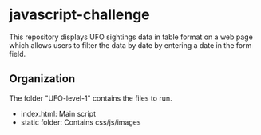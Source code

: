 # javascript-challenge

This repository displays UFO sightings data in table format on a web page which allows users to filter the data by date by entering a date in the form field.

## Organization
The folder "UFO-level-1" contains the files to run.

* index.html: Main script
* static folder: Contains css/js/images


